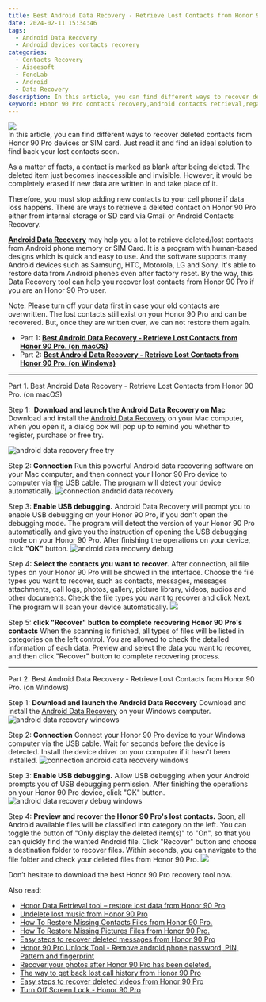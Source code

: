 ```yaml
---
title: Best Android Data Recovery - Retrieve Lost Contacts from Honor 90 Pro.
date: 2024-02-11 15:34:46
tags: 
  - Android Data Recovery
  - Android devices contacts recovery
categories: 
  - Contacts Recovery
  - Aiseesoft
  - FoneLab
  - Android
  - Data Recovery
description: In this article, you can find different ways to recover deleted contacts from Honor 90 Pro devices or SIM card. Just read it and find an ideal solution to find back your lost contacts soon.
keyword: Honor 90 Pro contacts recovery,android contacts retrieval,regain missing contacts,recover lost contacts from Honor 90 Pro,retrieve wiped phone number Honor 90 Pro,unerase contacts,how to recover contacts on Honor 90 Pro,Honor 90 Pro retrieve deleted contacts,how to get contacts back from Honor 90 Pro,how to restore your files from Honor 90 Pro,how to get back deleted contacts Honor 90 Pro phone,recover deleted contacts 2018 for Honor 90 Pro
---
```


<img src="https://img0mobiles.techidaily.com/images/best-assets/devices/honor/honor-90-pro/2.jpg" class="atpl-imgstyle"  />

<div class="atpl-content atpl-for-fonelab-android recover-contacts">

<div class="atpl-post-description-part-1">
In this article, you can find different ways to recover deleted contacts from Honor 90 Pro devices or SIM card. Just read it and find an ideal solution to find back your lost contacts soon.
</div>




<div class="atpl-post-description-part-2">
<div class="tpl-content-sub-paragraph-normal">
  <p>
    As a matter of facts, a contact is marked as blank after being deleted. The deleted item just becomes inaccessible and invisible. However, it would be completely erased if new data are written in and take place of it.
  </p>
</div>
<div class="tpl-content-sub-paragraph-normal">
  <p>
    Therefore, you must stop adding new contacts to your cell phone if data loss happens. There are ways to retrieve a deleted contact on Honor 90 Pro either from internal storage or SD card via Gmail or Android Contacts Recovery.
  </p>
</div>
</div>

<div class="atpl-post-description-part-3">
<div class="tpl-content-sub-paragraph-content">
  <p>
    <a href="https://tools.techidaily.com/aiseesoft-android-data-recovery/" target="_blank" rel="noopener"><strong>Android Data Recovery</strong></a> may help you a lot to retrieve deleted/lost contacts from Android phone memory or SIM Card. It is a program with human-based designs which is quick and easy to use. And the software supports many Android devices such as Samsung, HTC, Motorola, LG and Sony. It's able to restore data from Android phones even after factory reset. By the way, this Data Recovery tool can help you recover lost contacts from Honor 90 Pro if you are an Honor 90 Pro user.
  </p>
</div>
<div class="tpl-content-sub-paragraph-content">
  <p>
    Note: Please turn off your data first in case your old contacts are overwritten. The lost contacts still exist on your Honor 90 Pro and can be recovered. But, once they are written over, we can not restore them again.
  </p>
</div>
</div>


<ul>
  <li>Part 1: <strong><a href="#p1"> Best Android Data Recovery - Retrieve Lost Contacts from Honor 90 Pro.  (on macOS)</a></strong></li>
  <li>Part 2: <strong><a href="#p2"> Best Android Data Recovery - Retrieve Lost Contacts from Honor 90 Pro.  (on Windows)</a></strong></li>
</ul>




<!-- Part 1 -->
<a id="p1" name="p1" ></a><hr>

<div>
  <span class="atpl-step-part-style">Part 1. Best Android Data Recovery - Retrieve Lost Contacts from Honor 90 Pro. (on macOS)</span>
</div>  

<span class="atpl-stepstyle-a"><span>Step 1: </span></span> <strong>Download and launch the Android Data Recovery on Mac</strong>
Download and install the <a href="https://tools.techidaily.com/aiseesoft-android-data-recovery/" target="_blank" rel="noopener">Android Data Recovery</a> on your Mac computer, when you open it, a dialog box will pop up to remind you whether to register, purchase or free try.

<img src="https://tools.techidaily.com/images/apps/aiseesoft/android-data-recovery/mac-free-try.png" class="atpl-imgstyle" alt="android data recovery free try" />

<span class="atpl-stepstyle-a"><span>Step 2: </span></span> <strong>Connection</strong>
Run this powerful Android data recovering software on your Mac computer, and then connect your Honor 90 Pro device to computer via the USB cable. The program will detect your device automatically.
<img src="https://tools.techidaily.com/images/apps/aiseesoft/android-data-recovery/mac-connection-interface.jpg" class="atpl-imgstyle" alt="connection android data recovery" />

<span class="atpl-stepstyle-a"><span>Step 3: </span></span> <strong>Enable USB debugging.</strong>
Android Data Recovery will prompt you to enable USB debugging on your Honor 90 Pro, if you don't open the debugging mode. The program will detect the version of your Honor 90 Pro automatically and give you the instruction of opening the USB debugging mode on your Honor 90 Pro. After finishing the operations on your device, click <strong>"OK"</strong> button.
<img src="https://tools.techidaily.com/images/apps/aiseesoft/android-data-recovery/mac-android-usb-debug.jpg"  class="atpl-imgstyle" alt="android data recovery debug" />

<span class="atpl-stepstyle-a"><span>Step 4: </span></span> <strong>Select the contacts you want to recover.</strong>
After connection, all file types on your Honor 90 Pro will be showed in the interface. Choose the file types you want to recover, such as contacts, messages, messages attachments, call logs, photos, gallery, picture library, videos, audios and other documents. Check the file types you want to recover and click Next. The program will scan your device automatically.
<img src="https://tools.techidaily.com/images/apps/aiseesoft/android-data-recovery/mac-choose-type-contacts.jpg" class="atpl-imgstyle"  />

<span class="atpl-stepstyle-a"><span>Step 5: </span></span> <strong>click "Recover" button to  complete recovering Honor 90 Pro's contacts</strong>
When the scanning is finished, all types of files will be listed in categories on the left control. You are allowed to check the detailed information of each data. Preview and select the data you want to recover, and then click "Recover" button to complete recovering process.


<a id="p2" name="p2"></a><hr>

<!-- Part 2 -->
<div>
  <span class="atpl-step-part-style">Part 2. Best Android Data Recovery - Retrieve Lost Contacts from Honor 90 Pro. (on Windows)</span>
</div>

<span class="atpl-stepstyle-a"><span>Step 1: </span></span> <strong>Download and launch the Android Data Recovery</strong>
Download and install the <a href="https://tools.techidaily.com/aiseesoft-android-data-recovery/" target="_blank" rel="noopener">Android Data Recovery</a> on your Windows computer.
<img src="https://tools.techidaily.com/images/apps/aiseesoft/android-data-recovery/win-start-interface.png"  class="atpl-imgstyle" alt="android data recovery windows" />

<span class="atpl-stepstyle-a"><span>Step 2: </span></span> <strong>Connection</strong>
Connect your Honor 90 Pro device to your Windows computer via the USB cable. Wait for seconds before the device is detected. Install the device driver on your computer if it hasn't been installed.
<img src="https://tools.techidaily.com/images/apps/aiseesoft/android-data-recovery/win-connection-interface.png" class="atpl-imgstyle" alt="connection android data recovery windows" />

<span class="atpl-stepstyle-a"><span>Step 3: </span></span> <strong>Enable USB debugging.</strong>
Allow USB debugging when your Android prompts you of USB debugging permission. After finishing the operations on your Honor 90 Pro device, click "OK" button.
<img src="https://tools.techidaily.com/images/apps/aiseesoft/android-data-recovery/win-android-usb-debug.png" class="atpl-imgstyle" alt="android data recovery debug windows" />

<span class="atpl-stepstyle-a"><span>Step 4: </span></span> <strong>Preview and recover the Honor 90 Pro's lost contacts.</strong>
Soon, all Android available files will be classified into category on the left. You can toggle the button of "Only display the deleted item(s)" to "On", so that you can quickly find the wanted Android file. Click "Recover" button and choose a destination folder to recover files. Within seconds, you can navigate to the file folder and check your deleted files from Honor 90 Pro.
<img src="https://tools.techidaily.com/images/apps/aiseesoft/android-data-recovery/win-recover-contacts.jpg" class="atpl-imgstyle"  />

<div class="atpl-post-description-part-4">
<div class="tpl-content-sub-paragraph-normal">
    <p>
        Don’t hesitate to download the best Honor 90 Pro recovery tool now.
    </p>
</div>
</div>

<ins class="adsbygoogle"
     style="display:block"
     data-ad-client="ca-pub-7571918770474297"
     data-ad-slot="8358498916"
     data-ad-format="auto"
     data-full-width-responsive="true"></ins>

<span class="atpl-alsoreadstyle">Also read:</span>
<div><ul>
<li><a href="/honor-data-retrieval-tool-restore-lost-data-from-honor-90-pro-by-fonelab-android-recover-data/" target="_blank" rel="noopener"><u>Honor Data Retrieval tool – restore lost data from Honor 90 Pro</u></a></li>
<li><a href="/undelete-lost-music-from-honor-90-pro-by-fonelab-android-recover-music/" target="_blank" rel="noopener"><u>Undelete lost music from Honor 90 Pro</u></a></li>
<li><a href="/how-to-restore-missing-contacts-files-from-honor-90-pro-by-fonelab-android-recover-contacts/" target="_blank" rel="noopener"><u>How To  Restore Missing Contacts Files from Honor 90 Pro.</u></a></li>
<li><a href="/how-to-restore-missing-pictures-files-from-honor-90-pro-by-fonelab-android-recover-pictures/" target="_blank" rel="noopener"><u>How To  Restore Missing Pictures Files from Honor 90 Pro.</u></a></li>
<li><a href="/easy-steps-to-recover-deleted-messages-from-honor-90-pro-by-fonelab-android-recover-messages/" target="_blank" rel="noopener"><u>Easy steps to recover deleted messages from Honor 90 Pro</u></a></li>
<li><a href="/honor-90-pro-unlock-tool-remove-android-phone-password-pin-pattern-and-fingerprint-by-drfone-android-unlock-android-unlock/" target="_blank" rel="noopener"><u>Honor 90 Pro Unlock Tool - Remove android phone password, PIN, Pattern and fingerprint</u></a></li>
<li><a href="/recover-your-photos-after-honor-90-pro-has-been-deleted-by-fonelab-android-recover-photos/" target="_blank" rel="noopener"><u>Recover your photos after Honor 90 Pro has been deleted.</u></a></li>
<li><a href="/the-way-to-get-back-lost-call-history-from-honor-90-pro-by-fonelab-android-recover-call-logs/" target="_blank" rel="noopener"><u>The way to get back lost call history from Honor 90 Pro</u></a></li>
<li><a href="/easy-steps-to-recover-deleted-videos-from-honor-90-pro-by-fonelab-android-recover-video/" target="_blank" rel="noopener"><u>Easy steps to recover deleted videos from Honor 90 Pro</u></a></li>
<li><a href="/turn-off-screen-lock-honor-90-pro-by-drfone-android-unlock-android-unlock/" target="_blank" rel="noopener"><u>Turn Off Screen Lock - Honor 90 Pro</u></a></li>
</ul></div>

</div>
